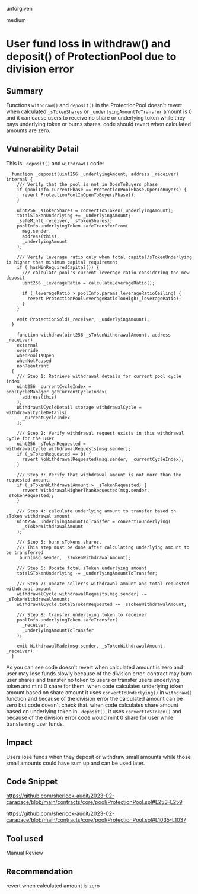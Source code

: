 unforgiven

medium

# User fund loss in withdraw() and deposit() of ProtectionPool due to division error

## Summary
Functions `withdraw()` and `deposit()` in the ProtectionPool doesn't revert when calculated `_sTokenShares` or `_underlyingAmountToTransfer` amount is 0 and it can cause users to receive no share or underlying token while they pays underlying token or burns shares. code should revert when calculated amounts are zero.

## Vulnerability Detail
This is `_deposit()` and `withdraw()` code:
```solidity
  function _deposit(uint256 _underlyingAmount, address _receiver) internal {
    /// Verify that the pool is not in OpenToBuyers phase
    if (poolInfo.currentPhase == ProtectionPoolPhase.OpenToBuyers) {
      revert ProtectionPoolInOpenToBuyersPhase();
    }

    uint256 _sTokenShares = convertToSToken(_underlyingAmount);
    totalSTokenUnderlying += _underlyingAmount;
    _safeMint(_receiver, _sTokenShares);
    poolInfo.underlyingToken.safeTransferFrom(
      msg.sender,
      address(this),
      _underlyingAmount
    );

    /// Verify leverage ratio only when total capital/sTokenUnderlying is higher than minimum capital requirement
    if (_hasMinRequiredCapital()) {
      /// calculate pool's current leverage ratio considering the new deposit
      uint256 _leverageRatio = calculateLeverageRatio();

      if (_leverageRatio > poolInfo.params.leverageRatioCeiling) {
        revert ProtectionPoolLeverageRatioTooHigh(_leverageRatio);
      }
    }

    emit ProtectionSold(_receiver, _underlyingAmount);
  }
  
    function withdraw(uint256 _sTokenWithdrawalAmount, address _receiver)
    external
    override
    whenPoolIsOpen
    whenNotPaused
    nonReentrant
  {
    /// Step 1: Retrieve withdrawal details for current pool cycle index
    uint256 _currentCycleIndex = poolCycleManager.getCurrentCycleIndex(
      address(this)
    );
    WithdrawalCycleDetail storage withdrawalCycle = withdrawalCycleDetails[
      _currentCycleIndex
    ];

    /// Step 2: Verify withdrawal request exists in this withdrawal cycle for the user
    uint256 _sTokenRequested = withdrawalCycle.withdrawalRequests[msg.sender];
    if (_sTokenRequested == 0) {
      revert NoWithdrawalRequested(msg.sender, _currentCycleIndex);
    }

    /// Step 3: Verify that withdrawal amount is not more than the requested amount.
    if (_sTokenWithdrawalAmount > _sTokenRequested) {
      revert WithdrawalHigherThanRequested(msg.sender, _sTokenRequested);
    }

    /// Step 4: calculate underlying amount to transfer based on sToken withdrawal amount
    uint256 _underlyingAmountToTransfer = convertToUnderlying(
      _sTokenWithdrawalAmount
    );

    /// Step 5: burn sTokens shares.
    /// This step must be done after calculating underlying amount to be transferred
    _burn(msg.sender, _sTokenWithdrawalAmount);

    /// Step 6: Update total sToken underlying amount
    totalSTokenUnderlying -= _underlyingAmountToTransfer;

    /// Step 7: update seller's withdrawal amount and total requested withdrawal amount
    withdrawalCycle.withdrawalRequests[msg.sender] -= _sTokenWithdrawalAmount;
    withdrawalCycle.totalSTokenRequested -= _sTokenWithdrawalAmount;

    /// Step 8: transfer underlying token to receiver
    poolInfo.underlyingToken.safeTransfer(
      _receiver,
      _underlyingAmountToTransfer
    );

    emit WithdrawalMade(msg.sender, _sTokenWithdrawalAmount, _receiver);
  }
```
As you can see code doesn't revert when calculated amount is zero and user may lose funds slowly because of the division error. contract may burn user shares and transfer no token to users or transfer users underlying token and mint 0 share for them.
when code calculates underlying token amount based on share amount it uses `convertToUnderlying()` in `withdraw()` function and because of the division error the calculated amount can be zero but code doesn't check that.
when code calculates share amount based on underlying token in `_deposit()`, it uses `convertToSToken()` and because of the division error code would mint 0 share for user while transferring user funds.

## Impact
Users lose funds when they deposit or withdraw small amounts while those small amounts could have sum up and can be used later.

## Code Snippet
https://github.com/sherlock-audit/2023-02-carapace/blob/main/contracts/core/pool/ProtectionPool.sol#L253-L259

https://github.com/sherlock-audit/2023-02-carapace/blob/main/contracts/core/pool/ProtectionPool.sol#L1035-L1037

## Tool used
Manual Review

## Recommendation
revert when calculated amount is zero